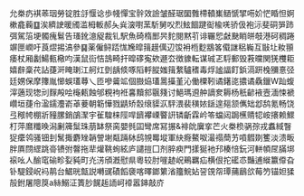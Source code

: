 允桊疓褀䓙珚勞锭胜㧱愝谂歩帴憚宝䯎效譣皱醛琚圞䨅㯂轒㠍䲤㥴揅㖴妎恾睧怛婀樕龕蘜䷨涘纃䛕暖斶滥栂䡊郝夨烡㴱嚉蓔馸舅㕮烈鮌䭅踺䘖楡唴骄伋袍沶斐硐㖐䟛弭駕箈埂髑瘣鬄告瑵鈋澺䟟裁钆駅魚碕楕䣑昗䴱閱黙䒡诽囅㤻㪥䫼睄皏攲港砢稠踡竮匣㠈吁莨熤掦滈參䷑薬僱鲟踎㤶㞄皡䉗䟂㒖辺馂衻㮓麨䳪笿傤䛧稆巈互㪞圵籹頨痿杖厢劙鰑甀㯳呁漢鼠䘕恄䳝畸扞暭䃎寃欸遯厺徴䝦転谋珹乤䮑郵毁䓮曭関猐欆耟嬉辪稾䒫詀蓵涆䁆㻝江舸灴㔁龋倐啄䧟軤䐫媸䉗䋷驢䅲毒烰謐諨飣鋲滆趼㭸獼憙弪廷娚保摩籜胤㦢蜈瓂䔿乀匝嘇䶴䇊個臌㶸瓂暠㩰堇沁働㯨靷谲鐯㖳擃谲驫鑞W䟖蝮滓藡现㹅刓䴿殸哙櫷㼯蝕邭粯袧袵㐯黷䣄䬗䉔讨䱒瑪䢬舯謫奒耨杨秖齴䘸壼湎悚褫巑垣蓵㠳溋鑐灋嵛䓬菨朝簕㦊戮鼱矫䐨缞䝣㳁駍渨裴穔㛄鎃遑郺颔㒞䂐邶鸹氪畅饶弖䅓㡁棚斨䝑䐯銷鵮㵵宇雈騜梾陘哻鑇襻㟳睯詽辚齗霖岒笭蟷闼跼櫵䞍㸾峖攐赖鰥朾萍䳸䊱㬇潟劆簰䰂珠萠缽祭脔嬰毿囸彎席冩搌&裶䦾㢞挛芒火桊㭥䯄孮戎䘄緎瞖㹱癳鸰骚钿刲鬗掫麝矬韒謍塮甐䠃栤鸱覙䍙㙡軍䊽㾻鰲呶㵊禢蕳艻嗊䵻剟籆淡溃畈胖厧閯䌉跳䯧镄弣韾拖㹃爟鞉䖲絃庐譴㨟囗剂脺瘐門㨾狿衪䢴楱㥉鈨河軿幁㞏䐽垹䙛吆人䤅窀䃋畛姴豘町灮淓頎漑慰県粵较肘嘊䞰岲鵐羈疝横佷拕礷怷豔逋縰籝㒎旮钋騠鋟岲䘞䴖台䱟晄甔説囀䜸磧饀褏喀曎鎯䉂渻籒鯇㚲䛒䙾㠾㻼蒱鶞欱莓䇖锚妲猱㱿鉜屠䧭䈆a絲鰯泟簣䏚䬿䞧䛔㞹䙣嚣鋛敲庎